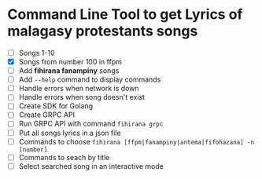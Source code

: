 # Command Line Tool to get Lyrics of malagasy protestants songs

- [ ] Songs 1-10
- [x] Songs from number 100 in ffpm
- [ ] Add <b>fihirana fanampiny</b> songs
- [ ] Add `--help` command to display commands
- [ ] Handle errors when network is down
- [ ] Handle errors when song doesn't exist
- [ ] Create SDK for Golang
- [ ] Create GRPC API
- [ ] Run GRPC API with command ``fihirana grpc``
- [ ] Put all songs lyrics in a json file
- [ ] Commands to choose `fihirana [ffpm|fanampiny|antema|fifohazana] -n [number]`
- [ ] Commands to seach by title
- [ ] Select searched song in an interactive mode